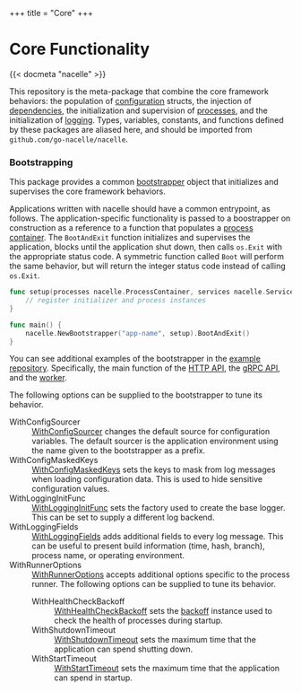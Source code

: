 +++
title = "Core"
+++

# Core Functionality

{{< docmeta "nacelle" >}}

<!-- Fold -->

This repository is the meta-package that combine the core framework behaviors: the population of [configuration](https://nacelle.dev/docs/core/config) structs, the injection of [dependencies](https://nacelle.dev/docs/core/service), the initialization and supervision of [processes](https://nacelle.dev/docs/core/process), and the initialization of [logging](https://nacelle.dev/docs/core/log). Types, variables, constants, and functions defined by these packages are aliased here, and should be imported from `github.com/go-nacelle/nacelle`.

### Bootstrapping

This package provides a common [bootstrapper](https://godoc.org/github.com/go-nacelle/nacelle#Bootstrapper) object that initializes and supervises the core framework behaviors.

Applications written with nacelle should have a common entrypoint, as follows. The application-specific functionality is passed to a boostrapper on construction as a reference to a function that populates a [process container](https://nacelle.dev/docs/core/process). The `BootAndExit` function initializes and supervises the application, blocks until the application shut down, then calls `os.Exit` with the appropriate status code. A symmetric function called `Boot` will perform the same behavior, but will return the integer status code instead of calling `os.Exit`.

```go
func setup(processes nacelle.ProcessContainer, services nacelle.ServiceContainer) error {
    // register initializer and process instances
}

func main() {
    nacelle.NewBootstrapper("app-name", setup).BootAndExit()
}
```

You can see additional examples of the bootstrapper in the [example repository](https://github.com/go-nacelle/example). Specifically, the main function of the [HTTP API](https://github.com/go-nacelle/example/blob/843979aaa86786784a1ca3646e8d0d1f69e29c65/cmd/http-api/main.go#L17), the [gRPC API](https://github.com/go-nacelle/example/blob/843979aaa86786784a1ca3646e8d0d1f69e29c65/cmd/grpc-api/main.go#L16), and the [worker](https://github.com/go-nacelle/example/blob/843979aaa86786784a1ca3646e8d0d1f69e29c65/cmd/worker/main.go#L17).

The following options can be supplied to the bootstrapper to tune its behavior.

<dl>
  <dt>WithConfigSourcer</dt>
  <dd><a href="https://godoc.org/github.com/go-nacelle/nacelle#WithConfigSourcer">WithConfigSourcer</a> changes the default source for configuration variables. The default sourcer is the application environment using the name given to the bootstrapper as a prefix.</dd>

  <dt>WithConfigMaskedKeys</dt>
  <dd><a href="https://godoc.org/github.com/go-nacelle/nacelle#WithConfigMaskedKeys">WithConfigMaskedKeys</a> sets the keys to mask from log messages when loading configuration data. This is used to hide sensitive configuration values.</dd>

  <dt>WithLoggingInitFunc</dt>
  <dd><a href="https://godoc.org/github.com/go-nacelle/nacelle#WithLoggingInitFunc">WithLoggingInitFunc</a> sets the factory used to create the base logger. This can be set to supply a different log backend.</dd>

  <dt>WithLoggingFields</dt>
  <dd><a href="https://godoc.org/github.com/go-nacelle/nacelle#WithLoggingFields">WithLoggingFields</a> adds additional fields to every log message. This can be useful to present build information (time, hash, branch), process name, or operating environment.</dd>

  <dt>WithRunnerOptions</dt>
  <dd>
    <a href="https://godoc.org/github.com/go-nacelle/nacelle#WithRunnerOptions">WithRunnerOptions</a> accepts additional options specific to the process runner. The following options can be supplied to tune its behavior.
    <!---->
    <dl>
      <dt>WithHealthCheckBackoff</dt>
      <dd><a href="https://godoc.org/github.com/go-nacelle/process#WithHealthCheckBackoff">WithHealthCheckBackoff</a> sets the <a href="https://github.com/efritz/backoff">backoff</a> instance used to check the health of processes during startup. </dd>
      <!---->
      <dt>WithShutdownTimeout</dt>
      <dd><a href="https://godoc.org/github.com/go-nacelle/process#WithShutdownTimeout">WithShutdownTimeout</a> sets the maximum time that the application can spend shutting down.</dd>
      <!---->
      <dt>WithStartTimeout</dt>
      <dd><a href="https://godoc.org/github.com/go-nacelle/process#WithStartTimeout">WithStartTimeout</a> sets the maximum time that the application can spend in startup.</dd>
    </dl>
  </dd>
</dl>
